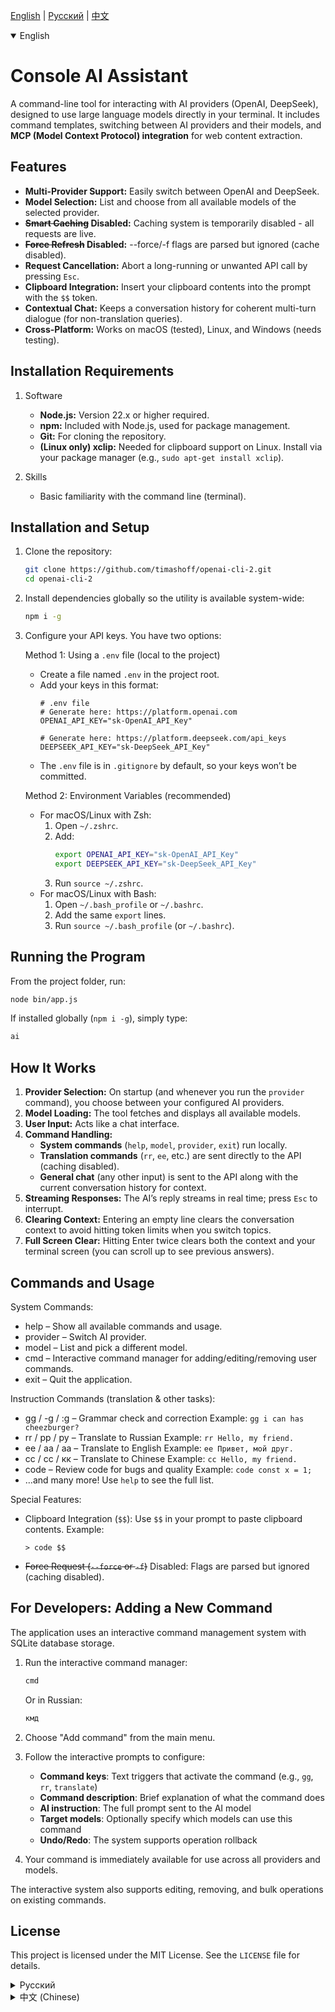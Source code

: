 [English](#english) | [Русский](#russian) | [中文](#chinese)

<details open>
<summary>English</summary>
<a name="english"></a>

# Console AI Assistant

A command-line tool for interacting with AI providers (OpenAI, DeepSeek), designed to use large language models directly in your terminal. It includes command templates, switching between AI providers and their models, and **MCP (Model Context Protocol) integration** for web content extraction.

## Features

- **Multi-Provider Support:** Easily switch between OpenAI and DeepSeek.
- **Model Selection:** List and choose from all available models of the selected provider.
- **~~Smart Caching~~ Disabled:** Caching system is temporarily disabled - all requests are live.
- **~~Force Refresh~~ Disabled:** --force/-f flags are parsed but ignored (cache disabled).
- **Request Cancellation:** Abort a long-running or unwanted API call by pressing `Esc`.
- **Clipboard Integration:** Insert your clipboard contents into the prompt with the `$$` token.
- **Contextual Chat:** Keeps a conversation history for coherent multi-turn dialogue (for non-translation queries).
- **Cross-Platform:** Works on macOS (tested), Linux, and Windows (needs testing).

## Installation Requirements

1. Software
   - **Node.js:** Version 22.x or higher required.
   - **npm:** Included with Node.js, used for package management.
   - **Git:** For cloning the repository.
   - **(Linux only) xclip:** Needed for clipboard support on Linux. Install via your package manager (e.g., `sudo apt-get install xclip`).

2. Skills
   - Basic familiarity with the command line (terminal).

## Installation and Setup

1. Clone the repository:
   ```bash
   git clone https://github.com/timashoff/openai-cli-2.git
   cd openai-cli-2
   ```

2. Install dependencies globally so the utility is available system-wide:
   ```bash
   npm i -g
   ```

3. Configure your API keys. You have two options:

   Method 1: Using a `.env` file (local to the project)
   - Create a file named `.env` in the project root.
   - Add your keys in this format:
     ```env
     # .env file
     # Generate here: https://platform.openai.com
     OPENAI_API_KEY="sk-OpenAI_API_Key"

     # Generate here: https://platform.deepseek.com/api_keys
     DEEPSEEK_API_KEY="sk-DeepSeek_API_Key"
     ```
   - The `.env` file is in `.gitignore` by default, so your keys won’t be committed.

   Method 2: Environment Variables (recommended)
   - For macOS/Linux with Zsh:
     1. Open `~/.zshrc`.
     2. Add:
        ```bash
        export OPENAI_API_KEY="sk-OpenAI_API_Key"
        export DEEPSEEK_API_KEY="sk-DeepSeek_API_Key"
        ```
     3. Run `source ~/.zshrc`.
   - For macOS/Linux with Bash:
     1. Open `~/.bash_profile` or `~/.bashrc`.
     2. Add the same `export` lines.
     3. Run `source ~/.bash_profile` (or `~/.bashrc`).

## Running the Program

From the project folder, run:
```bash
node bin/app.js
```
If installed globally (`npm i -g`), simply type:
```bash
ai
```

## How It Works

1. **Provider Selection:** On startup (and whenever you run the `provider` command), you choose between your configured AI providers.
2. **Model Loading:** The tool fetches and displays all available models.
3. **User Input:** Acts like a chat interface.
4. **Command Handling:**
   - **System commands** (`help`, `model`, `provider`, `exit`) run locally.
   - **Translation commands** (`rr`, `ee`, etc.) are sent directly to the API (caching disabled).
   - **General chat** (any other input) is sent to the API along with the current conversation history for context.
5. **Streaming Responses:** The AI’s reply streams in real time; press `Esc` to interrupt.
6. **Clearing Context:** Entering an empty line clears the conversation context to avoid hitting token limits when you switch topics.
7. **Full Screen Clear:** Hitting Enter twice clears both the context and your terminal screen (you can scroll up to see previous answers).

## Commands and Usage

System Commands:
- help – Show all available commands and usage.
- provider – Switch AI provider.
- model – List and pick a different model.
- cmd – Interactive command manager for adding/editing/removing user commands.
- exit – Quit the application.

Instruction Commands (translation & other tasks):
- gg / -g / :g – Grammar check and correction
  Example: `gg i can has cheezburger?`
- rr / рр / ру – Translate to Russian
  Example: `rr Hello, my friend.`
- ee / аа / aa – Translate to English
  Example: `ee Привет, мой друг.`
- cc / сс / кк – Translate to Chinese
  Example: `cc Hello, my friend.`
- code – Review code for bugs and quality
  Example: `code const x = 1;`
- …and many more! Use `help` to see the full list.

Special Features:
- Clipboard Integration (`$$`): Use `$$` in your prompt to paste clipboard contents.
  Example:
  ```
  > code $$
  ```
- ~~Force Request (`--force` or `-f`)~~ Disabled: Flags are parsed but ignored (caching disabled).

## For Developers: Adding a New Command

The application uses an interactive command management system with SQLite database storage.

1. Run the interactive command manager:
   ```bash
   cmd
   ```
   Or in Russian:
   ```bash
   кмд
   ```

2. Choose "Add command" from the main menu.

3. Follow the interactive prompts to configure:
   - **Command keys**: Text triggers that activate the command (e.g., `gg`, `rr`, `translate`)
   - **Command description**: Brief explanation of what the command does
   - **AI instruction**: The full prompt sent to the AI model
   - **Target models**: Optionally specify which models can use this command
   - **Undo/Redo**: The system supports operation rollback

4. Your command is immediately available for use across all providers and models.

The interactive system also supports editing, removing, and bulk operations on existing commands.

## License

This project is licensed under the MIT License. See the `LICENSE` file for details.

</details>

<details>
<summary>Русский</summary>
<a name="russian"></a>

# Консольный ИИ-Ассистент

Инструмент командной строки для взаимодействия с ИИ-провайдерами (OpenAI, DeepSeek), предназначен для использования больших языковых моделей в терминале. Включает шаблоны-команды, переключение между провайдерами ИИ и их моделями, а также **интеграцию MCP (Model Context Protocol)** для извлечения веб-контента.

## Возможности

- **Поддержка нескольких провайдеров:** Легкое перекление между OpenAI и DeepSeek.
- **Выбор модели:** Список всех доступных моделей от выбранного провайдера.
- **~~Интеллектуальное кеширование~~ Отключено:** Система кеширования временно отключена - все запросы живые.
- **~~Принудительный запрос~~ Отключен:** Флаги --force/-f парсятся, но игнорируются (кеш отключен).
- **Отмена запроса:** Отмена затянувшегося или ненужного запроса к API нажатием клавиши `Esc`.
- **Интеграция с буфером обмена:** Добавление содержимого буфера обмена с помощью маркера `$$` в запросе.
- **Контекстный чат:** Сохраняет историю разговора для последовательного диалога (для запросов, не являющихся переводом).
- **Кроссплатформенность:** Работает на macOS (протестированно). на Linux и Windows (надо тестить).

## Требования для установки

### 1. Программное обеспечение
- **Node.js:** Требуется версия 22.x или новее.
- **npm:** Поставляется вместе с Node.js. Используется для управления пакетами.
- **Git:** Для клонирования репозитория.
- **(Только для Linux) xclip:** Функциональность буфера обмена в Linux зависит от этой утилиты. Вы можете установить ее с помощью вашего менеджера пакетов, например, `sudo apt-get install xclip`.

### 2. Навыки для работы с утилитой
- Базовое знакомство с командной строкой (терминалом).

## Установка и настройка

1.  **Клонирование репозитория:**
    Откройте терминал и выполните следующую команду, чтобы клонировать проект на ваш локальный компьютер:
    ```bash
    git clone https://github.com/timashoff/openai-cli-2.git
    cd openai-cli-2
    ```

2.  **Установка зависимостей:**
    Выполните следующую команду для установки необходимых пакетов Node.js глобально (утилита будет доступна из любой директории, в которой бы не находился терминал):
    ```bash
    npm i -g
    ```

3.  **Настройка API-ключей:**
    Два способа настроить ваши API-ключи.

    ### Метод 1: Использование файла `.env`
    Метод прост и хранит ключи в каталоге проекта.

    - Необходимо создать новый файл с именем `.env` в корневом каталоге проекта.
    - Открыть файл `.env` текстовым редакторе и добавить API-ключи в следующем формате:

    ```env
    # Файл .env

    # Генерировать здесь: https://platform.openai.com
    OPENAI_API_KEY="sk-OpenAI_API_Ключ"

    # Генерировать здесь: https://platform.deepseek.com/api_keys
    DEEPSEEK_API_KEY="sk-DeepSeek_API_Ключ"
    ```
    **Важно:** Файл `.env` включен в `.gitignore`, поэтому ключи никогда не будут случайно отправлены в Git.

    ### Метод 2: Использование переменных окружения (Рекомендуется)
    Этот метод делает ключи доступными глобально в терминале.

    - **Для macOS/Linux (Zsh):**
        1. Открыть конфигурационный файл Zsh: `~/.zshrc`
        2. Добавить следующие строки в конец файла:
           ```bash
           export OPENAI_API_KEY="sk-OpenAI_API_Ключ"
           export DEEPSEEK_API_KEY="sk-DeepSeek_API_Ключ"
           ```
        3. Сохранить файл и применить изменения, выполнив: `source ~/.zshrc`

    - **Для macOS/Linux (Bash):**
        1. Открыть конфигурационный файл файл Bash (`~/.bash_profile` или `~/.bashrc`): `open ~/.bash_profile`
        2. Добавить следующие строки в конец файла:
           ```bash
           export OPENAI_API_KEY="sk-OpenAI_API_Ключ"
           export DEEPSEEK_API_KEY="sk-DeepSeek_API_Ключ"
           ```
        3. Сохранить файл и применить изменения, выполнив: `source ~/.bash_profile`

## Как запустить программу

После завершения установки и настройки вы можете запустить приложение, выполнив из папки с приложением:

```bash
node bin/app.js
```

Либо, если установлен пакет глобально ```npm i -g```, в окне терминала прописав ```ai```

## Как это работает

1.  **Выбор провайдера:** При старте (и всякий раз, когда вы используете команду `provider`) будет предложено выбрать между настроенными ИИ-провайдерами.
2.  **Загрузка моделей:** Приложение загружает и отображает список всех доступных моделей.
3.  **Ввод пользователя:** Общение как в обычном чате.
4.  **Обработка команд:**
    - **Системные команды** (`help`, `model`, `provider`, `exit`) выполняются напрямую.
    - **Команды перевода** (`rr`, `ee` и т.д.) отправляются напрямую в API (кеширование отключено).
    - **Общий чат** (любой другой ввод) отправляется в API вместе с историей текущего разговора для предоставления контекста.
5.  **Потоковая передача ответа:** Ответ ИИ передается в ваш терминал в режиме реального времени, его можно прервать через `Esc`.
6.  **Ввод пустой строки** очищает контекст, дабы не перегружать API токенами в случае резкой смены темы запросов
7.  **Ввод пустой строки дважды** помимо очещение исторического контекста, очищает экран пользователя. Чтобы увидеть стырые ответы можно проскролить терминал вверх

---

## Команды и использование

### Системные команды

| Команда    | Описание                                     |
| :--------- | :------------------------------------------- |
| `help`     | Отображает справочное сообщение со всеми командами. |
| `provider` | Позволяет переключить ИИ-провайдера.         |
| `model`    | Показывает доступные модели и предлагает выбрать новую. |
| `cmd`, `кмд` | Интерактивный менеджер команд для добавления/редактирования/удаления пользовательских команд. |
| `exit`     | Закрывает приложение.                        |

### Команды-инструкции

| Ключи команды      | Описание                        | Пример                                |
| :----------------- | :------------------------------ | :------------------------------------ |
| `gg`, `-g`, `:g`   | Проверяет и исправляет грамматику. | `gg i can has cheezburger?`           |
| `rr`, `рр`, `ру`   | Переводит текст на русский.     | `rr Hello, my friend.`                |
| `ee`, `аа`, `aa`   | Переводит текст на английский.  | `ee Привет, мой друг.`                |
| `cc`, `сс`, `кк`   | Переводит текст на китайский.   | `cc Hello, my friend.`                |
| `code`             | Проверяет код на ошибки и качество. | `code const x = 1;`                |
| ...и многие другие! | Используйте команду `help` для просмотра всех инструкций. |                                       |

### Особые возможности

#### Интеграция с буфером обмена (`$$`)

Чтобы использовать текст из буфера обмена, используйте маркер `$$`.

**Пример:** Скопируйте блок кода, затем выполните:
```
> code $$
```

#### ~~Принудительный запрос (`--force` или `-f`)~~ Отключен

~~Чтобы обойти кеш, добавьте флаг `--force` или `-f` в конец вашего запроса.~~ **Кеширование отключено** - все запросы выполняются в live режиме.

**Флаги парсятся, но игнорируются:**
```
> rr Hello, world! --force  # работает как обычный запрос
```

---

## Для разработчиков: Как добавить новую команду

Приложение использует интерактивную систему управления командами с хранением в SQLite базе данных.

1. Запустите интерактивный менеджер команд:
   ```bash
   cmd
   ```
   Или на русском языке:
   ```bash
   кмд
   ```

2. Выберите "Add command" в главном меню.

3. Следуйте интерактивным подсказкам для настройки:
   - **Ключи команд**: Текстовые триггеры, активирующие команду (например, `gg`, `rr`, `translate`)
   - **Описание команды**: Краткое объяснение функций команды
   - **ИИ-инструкция**: Полный промпт, отправляемый ИИ-модели
   - **Целевые модели**: По желанию укажите, какие модели могут использовать команду
   - **Отмена/Повтор**: Система поддерживает откат операций

4. Ваша команда немедленно становится доступной для всех провайдеров и моделей.

Интерактивная система также поддерживает редактирование, удаление и массовые операции с существующими командами.

## Лицензия

Этот проект лицензирован по лицензии MIT. Подробности см. в файле `LICENSE`.

</details>

<details>
<summary>中文 (Chinese)</summary>
<a name="chinese"></a>

# 控制台 AI 助手

一个命令行工具，用于与 AI 提供商（OpenAI、DeepSeek）交互，旨在直接在终端使用大型语言模型。它包含命令模板、在不同 AI 提供商及其模型之间切换的功能，以及 **MCP（模型上下文协议）集成**，用于网页内容提取。

## 功能

- **多提供商支持**：可在 OpenAI 和 DeepSeek 间自由切换。
- **模型选择**：列出并选择所选提供商的所有可用模型。
- **~~智能缓存~~ 已禁用**：缓存系统暂时禁用 - 所有请求均为实时请求。
- **~~强制刷新~~ 已禁用**：--force/-f 标志被解析但忽略（缓存已禁用）。
- **请求取消**：按下 Esc 可中断长时间运行或不需要的 API 调用。
- **剪贴板集成**：在提示中使用 `$$` 令牌插入剪贴板内容。
- **上下文对话**：保存会话历史，支持连贯的多轮对话（针对非翻译查询）。
- **跨平台**：在 macOS（已测试）、Linux 和 Windows（待测试）上均可运行。

## 安装要求

1. 软件
   - **Node.js**：需使用 22.x 或更高版本。
   - **npm**：随 Node.js 一同安装，用于包管理。
   - **Git**：用于克隆仓库。
   - **（仅限 Linux）xclip**：在 Linux 下实现剪贴板支持。可通过包管理器安装（例如 `sudo apt-get install xclip`）。

2. 技能
   - 具备基本的命令行（终端）操作经验。

## 安装与设置

1. 克隆仓库：
   ```bash
   git clone https://github.com/timashoff/openai-cli-2.git
   cd openai-cli-2
   ```

2. 全局安装依赖，使该工具在系统范围内可用：
   ```bash
   npm i -g
   ```

3. 配置 API 密钥，可选两种方式：

   方法一：使用 `.env` 文件（项目本地）
   - 在项目根目录创建 `.env` 文件。
   - 添加以下内容：
     ```env
     # 在此生成： https://platform.openai.com
     OPENAI_API_KEY="sk-OpenAI_API_Key"

     # 在此生成： https://platform.deepseek.com/api_keys
     DEEPSEEK_API_KEY="sk-DeepSeek_API_Key"
     ```
   - 默认 `.env` 已加入 `.gitignore`，密钥不会被提交。

   方法二：环境变量（推荐）
   - macOS/Linux + Zsh：
     1. 打开 `~/.zshrc`。
     2. 添加：
        ```bash
        export OPENAI_API_KEY="sk-OpenAI_API_Key"
        export DEEPSEEK_API_KEY="sk-DeepSeek_API_Key"
        ```
     3. 运行 `source ~/.zshrc`。
   - macOS/Linux + Bash：
     1. 打开 `~/.bash_profile` 或 `~/.bashrc`。
     2. 添加相同的 `export` 行。
     3. 运行 `source ~/.bash_profile`（或 `~/.bashrc`）。

## 运行程序

在项目文件夹下执行：
```bash
node bin/app.js
```
若已全局安装（`npm i -g`），只需输入：
```bash
ai
```

## 工作原理

1. **提供商选择**：启动时（或执行 `provider` 命令）选择已配置的 AI 提供商。
2. **模型加载**：工具获取并显示该提供商的所有可用模型。
3. **用户输入**：表现为一个聊天界面。
4. **命令处理**：
   - **系统命令**（`help`、`model`、`provider`、`exit`）在本地执行。
   - **翻译命令**（例如 `rr`, `ee` 等）直接发送给 API（缓存已禁用）。
   - **普通对话**（除翻译外的任何输入）连同当前对话上下文发送给 API。
5. **流式响应**：AI 回复实时流入；按 Esc 可中断。
6. **清除上下文**：输入空行可清除会话上下文，避免切换话题时触及 token 限制。
7. **全屏清空**：连续两次按回车既清空上下文，也清屏（可向上滚动查看历史答案）。

## 命令及用法

系统命令：
- help    — 显示所有可用命令及用法
- provider — 切换 AI 提供商
- model   — 列出并选择不同模型
- cmd, кмд — 交互式命令管理器，用于添加/编辑/删除用户命令
- exit    — 退出应用

指令命令（翻译及其他任务）：
- gg / -g / :g     — 语法检查和纠正
  示例：`gg i can has cheezburger?`
- rr / рр / ру     — 翻译成俄语
  示例：`rr Hello, my friend.`
- ee / аа / aa     — 翻译成英语
  示例：`ee Привет, мой друг.`
- cc / сс / кк     — 翻译成中文
  示例：`cc Hello, my friend.`
- code            — 代码审查（查错并提升质量）
  示例：`code const x = 1;`
- …更多命令请使用 `help` 查看完整列表。

## 特殊功能

- 剪贴板集成 (`$$`)：在提示中使用 `$$` 可自动粘贴剪贴板内容。
  示例：
  ```
  > code $$
  ```
- ~~强制请求 (`--force` 或 `-f`)~~ 已禁用：标志被解析但忽略（缓存已禁用）。

## 开发者：添加新命令

应用程序使用具有 SQLite 数据库存储的交互式命令管理系统。

1. 运行交互式命令管理器：
   ```bash
   cmd
   ```
   或俄语版本：
   ```bash
   кмд
   ```

2. 从主菜单选择 "Add command"。

3. 按照交互式提示进行配置：
   - **命令键**：激活命令的文本触发器（例如 `gg`、`rr`、`translate`）
   - **命令描述**：命令功能的简要说明
   - **AI 指令**：发送给 AI 模型的完整提示
   - **目标模型**：可选择指定哪些模型可以使用此命令
   - **撤销/重做**：系统支持操作回滚

4. 您的命令立即可用于所有提供商和模型。

交互式系统还支持编辑、删除现有命令以及批量操作。

## 许可证

本项目遵循 MIT 许可证。详情请参见 `LICENSE` 文件。

</details>
